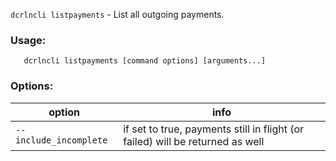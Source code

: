 `dcrlncli listpayments` - List all outgoing payments.

### Usage:
```
   dcrlncli listpayments [command options] [arguments...]
```

### Options:
|option|info|
|--|--|
|`--include_incomplete`|  if set to true, payments still in flight (or failed) will be returned as well|
